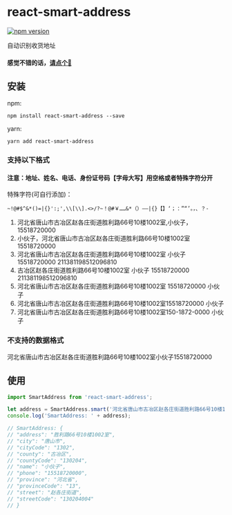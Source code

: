 # react-smart-address
[![npm version](https://badge.fury.io/js/react-smart-address.svg)](https://badge.fury.io/js/react-smart-address)

自动识别收货地址

#### 感觉不错的话，[请点个🌟](https://github.com/gitSirzh/react-smart-address)

## 安装

npm:

```shell
npm install react-smart-address --save
```
yarn:

```shell
yarn add react-smart-address
```
### 支持以下格式

#### 注意：地址、姓名、电话、身份证号码【字母大写】用空格或者特殊字符分开
特殊字符(可自行添加)：
```
~!@#$^&*()=|{}':;',\\[\\].<>/?~！@#￥……&*（）——|{}【】‘；：”“’。，、？-
```

1. 河北省唐山市古冶区赵各庄街道胜利路66号10楼1002室,小伙子，15518720000
2. 小伙子，河北省唐山市古冶区赵各庄街道胜利路66号10楼1002室 15518720000
3. 河北省唐山市古冶区赵各庄街道胜利路66号10楼1002室 小伙子 15518720000 211381198512096810
4. 古冶区赵各庄街道胜利路66号10楼1002室 小伙子 15518720000 211381198512096810
5. 河北省唐山市古冶区赵各庄街道胜利路66号10楼1002室 15518720000 小伙子
6. 河北省唐山市古冶区赵各庄街道胜利路66号10楼1002室15518720000 小伙子
7. 河北省唐山市古冶区赵各庄街道胜利路66号10楼1002室150-1872-0000 小伙子

### 不支持的数据格式

河北省唐山市古冶区赵各庄街道胜利路66号10楼1002室小伙子15518720000

## 使用
```javascript
import SmartAddress from 'react-smart-address';

let address = SmartAddress.smart('河北省唐山市古冶区赵各庄街道胜利路66号10楼1002室063100 15518720000 小伙子 211381198512096810');
console.log('SmartAddress: ' + address);

// SmartAddress: {
// "address": "胜利路66号10楼1002室",
// "city": "唐山市",
// "cityCode": "1302",
// "county": "古冶区",
// "countyCode": "130204",
// "name": "小伙子",
// "phone": "15518720000",
// "province": "河北省",
// "provinceCode": "13",
// "street": "赵各庄街道",
// "streetCode": "130204004"
// }

```
